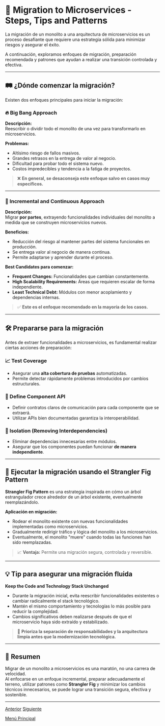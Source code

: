 # 🚀 Migration to Microservices - Steps, Tips and Patterns

La migración de un monolito a una arquitectura de microservicios es un proceso desafiante que requiere una estrategia sólida para minimizar riesgos y asegurar el éxito.

A continuación, exploramos enfoques de migración, preparación recomendada y patrones que ayudan a realizar una transición controlada y efectiva.

---

## 🛤️ ¿Dónde comenzar la migración?

Existen dos enfoques principales para iniciar la migración:

### 🔥 Big Bang Approach

**Descripción:**  
Reescribir o dividir todo el monolito de una vez para transformarlo en microservicios.

**Problemas:**
- Altísimo riesgo de fallos masivos.
- Grandes retrasos en la entrega de valor al negocio.
- Dificultad para probar todo el sistema nuevo.
- Costos impredecibles y tendencia a la fatiga de proyectos.

> ❌ **En general, se desaconseja este enfoque salvo en casos muy específicos.**

---

### 🌱 Incremental and Continuous Approach

**Descripción:**  
Migrar **por partes**, extrayendo funcionalidades individuales del monolito a medida que se construyen microservicios nuevos.

**Beneficios:**
- Reducción del riesgo al mantener partes del sistema funcionales en producción.
- Se entrega valor al negocio de manera continua.
- Permite adaptarse y aprender durante el proceso.

**Best Candidates para comenzar:**
- **Frequent Changes:** Funcionalidades que cambian constantemente.
- **High Scalability Requirements:** Áreas que requieren escalar de forma independiente.
- **Least Technical Debt:** Módulos con menor acoplamiento y dependencias internas.

> ✅ **Este es el enfoque recomendado en la mayoría de los casos.**

---

## 🛠️ Prepararse para la migración

Antes de extraer funcionalidades a microservicios, es fundamental realizar ciertas acciones de preparación:

### 📈 Test Coverage
- Asegurar una **alta cobertura de pruebas** automatizadas.
- Permite detectar rápidamente problemas introducidos por cambios estructurales.

### 📜 Define Component API
- Definir contratos claros de comunicación para cada componente que se extraerá.
- Utilizar APIs bien documentadas garantiza la interoperabilidad.

### 🧹 Isolation (Removing Interdependencies)
- Eliminar dependencias innecesarias entre módulos.
- Asegurar que los componentes puedan funcionar **de manera independiente**.

---

## 🌳 Ejecutar la migración usando el Strangler Fig Pattern

**Strangler Fig Pattern** es una estrategia inspirada en cómo un árbol estrangulador crece alrededor de un árbol existente, eventualmente reemplazándolo.

**Aplicación en migración:**
- Rodear el monolito existente con nuevas funcionalidades implementadas como microservicios.
- Gradualmente redirigir tráfico y lógica del monolito a los microservicios.
- Eventualmente, el monolito "muere" cuando todas las funciones han sido reemplazadas.

> 📈 **Ventaja:** Permite una migración segura, controlada y reversible.

---

## 💡 Tip para asegurar una migración fluida

**Keep the Code and Technology Stack Unchanged**

- Durante la migración inicial, evita reescribir funcionalidades existentes o cambiar radicalmente el stack tecnológico.
- Mantén el mismo comportamiento y tecnologías lo más posible para reducir la complejidad.
- Cambios significativos deben realizarse después de que el microservicio haya sido extraído y estabilizado.

> 🎯 **Prioriza la separación de responsabilidades y la arquitectura limpia antes que la modernización tecnológica.**

---

## 🧠 Resumen

Migrar de un monolito a microservicios es una maratón, no una carrera de velocidad.  
Al enfocarse en un enfoque incremental, preparar adecuadamente el terreno, utilizar patrones como **Strangler Fig** y minimizar los cambios técnicos innecesarios, se puede lograr una transición segura, efectiva y sostenible.

---

[Anterior](https://github.com/wilfredoha/microservices-event_driven-architecture/blob/main/01_Migration_to_Microservices/02_decomposition_monolith.md)   [Siguiente](https://github.com/wilfredoha/microservices-event_driven-architecture/blob/main/02_Microservices_Principles/01_databases_microservices.md)

[Menú Principal](https://github.com/wilfredoha/microservices-event_driven-architecture)